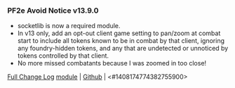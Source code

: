 ### PF2e Avoid Notice v13.9.0

- socketlib is now a required module.
- In v13 only, add an opt-out client game setting to pan/zoom at combat start to include all tokens known to be in combat by that client, ignoring any foundry-hidden tokens, and any that are undetected or unnoticed by tokens controlled by that client.
- No more missed combatants because I was zoomed in too close!

[Full Change Log](<https://github.com/Eligarf/avoid-notice/blob/v13.9.0/ChangeLog.md>)
[module](<https://foundryvtt.com/packages/pf2e-avoid-notice>) | [Github](<https://github.com/Eligarf/avoid-notice>) | <#1408174774382755900> 
